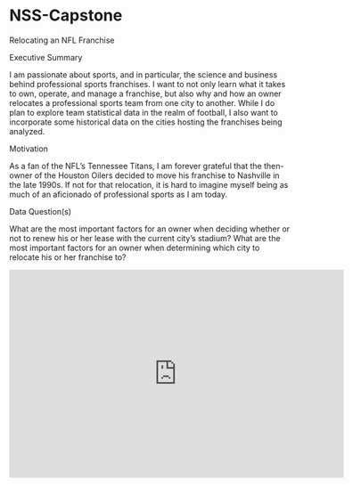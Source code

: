 # NSS-Capstone
Relocating an NFL Franchise

Executive Summary

I am passionate about sports, and in particular, the science and business behind professional sports franchises. I want to not only learn what it takes to own, operate, and manage a franchise, but also why and how an owner relocates a professional sports team from one city to another. While I do plan to explore team statistical data in the realm of football, I also want to incorporate some historical data on the cities hosting the franchises being analyzed.

Motivation

As a fan of the NFL’s Tennessee Titans, I am forever grateful that the then-owner of the Houston Oilers decided to move his franchise to Nashville in the late 1990s. If not for that relocation, it is hard to imagine myself being as much of an aficionado of professional sports as I am today.

Data Question(s)

What are the most important factors for an owner when deciding whether or not to renew his or her lease with the current city’s stadium?
What are the most important factors for an owner when determining which city to relocate his or her franchise to?

<iframe width="600" height="373.5" src="https://app.powerbi.com/view?r=eyJrIjoiMzQzNDdhOTktYTAwMy00NGY4LTk1ZTAtNjAzZjNlNzE4MTFlIiwidCI6IjEwMWRhNTg3LTE4NDMtNGY1Mi04YjhhLTE3YjA2OWM2NmQzMyIsImMiOjJ9" frameborder="0" allowFullScreen="true"></iframe>
